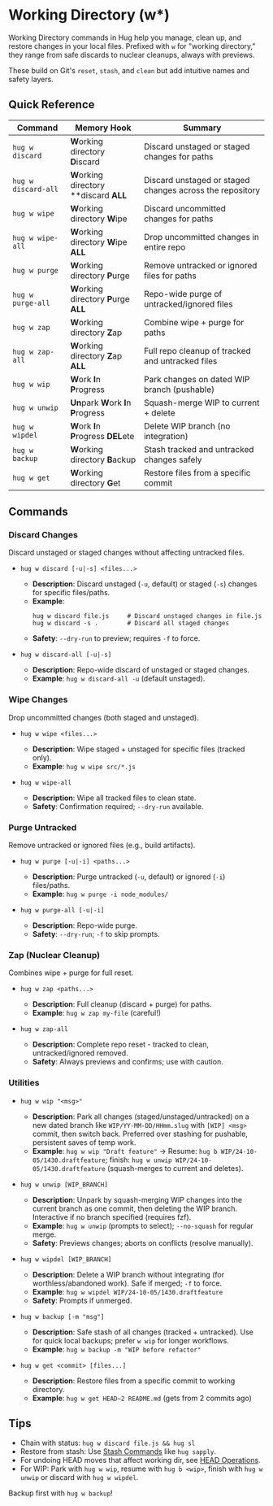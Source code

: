 # Working Directory (w*)

Working Directory commands in Hug help you manage, clean up, and restore changes in your local files. Prefixed with `w` for "working directory," they range from safe discards to nuclear cleanups, always with previews.

These build on Git's `reset`, `stash`, and `clean` but add intuitive names and safety layers.

## Quick Reference

| Command | Memory Hook                             | Summary                                                  |
| --- |-----------------------------------------|----------------------------------------------------------|
| `hug w discard` | **W**orking directory **D**iscard       | Discard unstaged or staged changes for paths             |
| `hug w discard-all` | **W**orking directory **discard **ALL** | Discard unstaged or staged changes across the repository |
| `hug w wipe` | **W**orking directory **W**ipe          | Discard uncommitted changes for paths                       |
| `hug w wipe-all` | **W**orking directory **W**ipe **ALL**  | Drop uncommitted changes in entire repo                  |
| `hug w purge` | **W**orking directory **P**urge         | Remove untracked or ignored files for paths              |
| `hug w purge-all` | **W**orking directory **P**urge **ALL** | Repo-wide purge of untracked/ignored files               |
| `hug w zap` | **W**orking directory **Z**ap           | Combine wipe + purge for paths                           |
| `hug w zap-all` | **W**orking directory **Z**ap **ALL**   | Full repo cleanup of tracked and untracked files         |
| `hug w wip` | **W**ork **I**n **P**rogress            | Park changes on dated WIP branch (pushable)              |
| `hug w unwip` | **Un**park **W**ork **I**n **P**rogress | Squash-merge WIP to current + delete                     |
| `hug w wipdel` | **W**ork **I**n **P**rogress **DEL**ete | Delete WIP branch (no integration)                       |
| `hug w backup` | **W**orking directory **B**ackup        | Stash tracked and untracked changes safely               |
| `hug w get` | **W**orking directory **G**et           | Restore files from a specific commit                     |

## Commands

### Discard Changes
Discard unstaged or staged changes without affecting untracked files.

- `hug w discard [-u|-s] <files...>`
  - **Description**: Discard unstaged (`-u`, default) or staged (`-s`) changes for specific files/paths.
  - **Example**:
    ```shell
    hug w discard file.js     # Discard unstaged changes in file.js
    hug w discard -s .        # Discard all staged changes
    ```
  - **Safety**: `--dry-run` to preview; requires `-f` to force.

- `hug w discard-all [-u|-s]`
  - **Description**: Repo-wide discard of unstaged or staged changes.
  - **Example**: `hug w discard-all -u` (default unstaged).

### Wipe Changes
Drop uncommitted changes (both staged and unstaged).

- `hug w wipe <files...>`
  - **Description**: Wipe staged + unstaged for specific files (tracked only).
  - **Example**: `hug w wipe src/*.js`

- `hug w wipe-all`
  - **Description**: Wipe all tracked files to clean state.
  - **Safety**: Confirmation required; `--dry-run` available.

### Purge Untracked
Remove untracked or ignored files (e.g., build artifacts).

- `hug w purge [-u|-i] <paths...>`
  - **Description**: Purge untracked (`-u`, default) or ignored (`-i`) files/paths.
  - **Example**: `hug w purge -i node_modules/`

- `hug w purge-all [-u|-i]`
  - **Description**: Repo-wide purge.
  - **Safety**: `--dry-run`; `-f` to skip prompts.

### Zap (Nuclear Cleanup)
Combines wipe + purge for full reset.

- `hug w zap <paths...>`
  - **Description**: Full cleanup (discard + purge) for paths.
  - **Example**: `hug w zap my-file` (careful!)

- `hug w zap-all`
  - **Description**: Complete repo reset - tracked to clean, untracked/ignored removed.
  - **Safety**: Always previews and confirms; use with caution.

### Utilities
- `hug w wip "<msg>"`
  - **Description**: Park all changes (staged/unstaged/untracked) on a new dated branch like `WIP/YY-MM-DD/HHmm.slug` with `[WIP] <msg>` commit, then switch back. Preferred over stashing for pushable, persistent saves of temp work.
  - **Example**: `hug w wip "Draft feature"` → Resume: `hug b WIP/24-10-05/1430.draftfeature`; finish: `hug w unwip WIP/24-10-05/1430.draftfeature` (squash-merges to current and deletes).

- `hug w unwip [WIP_BRANCH]`
  - **Description**: Unpark by squash-merging WIP changes into the current branch as one commit, then deleting the WIP branch. Interactive if no branch specified (requires fzf).
  - **Example**: `hug w unwip` (prompts to select); `--no-squash` for regular merge.
  - **Safety**: Previews changes; aborts on conflicts (resolve manually).

- `hug w wipdel [WIP_BRANCH]`
  - **Description**: Delete a WIP branch without integrating (for worthless/abandoned work). Safe if merged; `-f` to force.
  - **Example**: `hug w wipdel WIP/24-10-05/1430.draftfeature`
  - **Safety**: Prompts if unmerged.

- `hug w backup [-m "msg"]`
  - **Description**: Safe stash of all changes (tracked + untracked). Use for quick local backups; prefer `w wip` for longer workflows.
  - **Example**: `hug w backup -m "WIP before refactor"`

- `hug w get <commit> [files...]`
  - **Description**: Restore files from a specific commit to working directory.
  - **Example**: `hug w get HEAD~2 README.md` (gets from 2 commits ago)

## Tips
- Chain with status: `hug w discard file.js && hug sl`
- Restore from stash: Use [Stash Commands](status-staging#s*) like `hug sapply`.
- For undoing HEAD moves that affect working dir, see [HEAD Operations](head).
- For WIP: Park with `hug w wip`, resume with `hug b <wip>`, finish with `hug w unwip` or discard with `hug w wipdel`.

Backup first with `hug w backup`!
